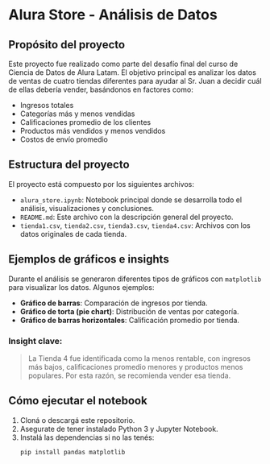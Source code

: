 # Alura Store - Análisis de Datos

## Propósito del proyecto

Este proyecto fue realizado como parte del desafío final del curso de Ciencia de Datos de Alura Latam. El objetivo principal es analizar los datos de ventas de cuatro tiendas diferentes para ayudar al Sr. Juan a decidir cuál de ellas debería vender, basándonos en factores como:

- Ingresos totales
- Categorías más y menos vendidas
- Calificaciones promedio de los clientes
- Productos más vendidos y menos vendidos
- Costos de envío promedio

## Estructura del proyecto

El proyecto está compuesto por los siguientes archivos:

- `alura_store.ipynb`: Notebook principal donde se desarrolla todo el análisis, visualizaciones y conclusiones.
- `README.md`: Este archivo con la descripción general del proyecto.
- `tienda1.csv`, `tienda2.csv`, `tienda3.csv`, `tienda4.csv`: Archivos con los datos originales de cada tienda.

## Ejemplos de gráficos e insights

Durante el análisis se generaron diferentes tipos de gráficos con `matplotlib` para visualizar los datos. Algunos ejemplos:

- **Gráfico de barras**: Comparación de ingresos por tienda.
- **Gráfico de torta (pie chart)**: Distribución de ventas por categoría.
- **Gráfico de barras horizontales**: Calificación promedio por tienda.

### Insight clave:

> La Tienda 4 fue identificada como la menos rentable, con ingresos más bajos, calificaciones promedio menores y productos menos populares. Por esta razón, se recomienda vender esa tienda.

## Cómo ejecutar el notebook

1. Cloná o descargá este repositorio.
2. Asegurate de tener instalado Python 3 y Jupyter Notebook.
3. Instalá las dependencias si no las tenés:
   ```bash
   pip install pandas matplotlib
